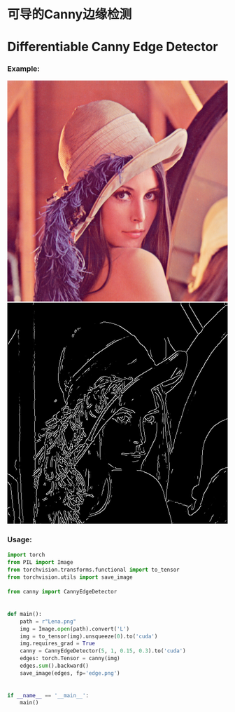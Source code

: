 # 可导的Canny边缘检测
# Differentiable Canny Edge Detector

### Example:  
<img src="Lena.png" title="Lena" width="512" alt=""/>
<img src="edge.png" title="edge" width="512" alt=""/>


### Usage:  
```python
import torch
from PIL import Image
from torchvision.transforms.functional import to_tensor
from torchvision.utils import save_image

from canny import CannyEdgeDetector


def main():
    path = r"Lena.png"
    img = Image.open(path).convert('L')
    img = to_tensor(img).unsqueeze(0).to('cuda')
    img.requires_grad = True
    canny = CannyEdgeDetector(5, 1, 0.15, 0.3).to('cuda')
    edges: torch.Tensor = canny(img)
    edges.sum().backward()
    save_image(edges, fp='edge.png')


if __name__ == '__main__':
    main()
```